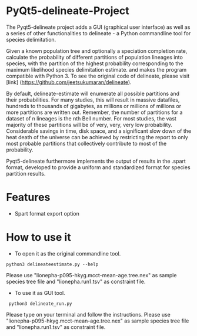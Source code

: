 # PyQt5-delineate-Project
The Pyqt5-delineate project adds a GUI (graphical user interface) as well as a series of other functionalities to delineate - a Python commandline tool for species delimitation.

Given a known population tree and optionally a speciation completion rate, calculate the probability of different partitions of population lineages into species, with the partition of the highest probability corresponding to the maximum likelihood species delimitation estimate. and makes the program compatible with Python 3. To see the original code of delineate, please visit [link] (https://github.com/jeetsukumaran/delineate).


By default, delineate-estimate will enumerate all possible partitions and their probabilities. For many studies, this will result in massive datafiles, hundreds to thousands of gigabytes, as millions or millions of millions or more partitions are written out. Remember, the number of partitions for a dataset of n lineages is the nth Bell number. For most studies, the vast majority of these partitions will be of very, very, very low probability. Considerable savings in time, disk space, and a significant slow down of the heat death of the universe can be achieved by restricting the report to only most probable partitions that collectively contribute to most of the probability.

Pyqt5-delineate furthermore implements the output of results in the .spart format, developed to provide a uniform and standardized format for species partition results.


# Features

* Spart format export option


# How to use it

* To open it as the original commandline tool.
```
python3 delineateestimate.py --help
```
Please use "lionepha-p095-hkyg.mcct-mean-age.tree.nex" as sample species tree file and "lionepha.run1.tsv" as constraint file.

* To use it as GUI tool.

```
 python3 delineate_run.py
 ```

  Please type on your terminal and follow the instructions. Please use "lionepha-p095-hkyg.mcct-mean-age.tree.nex" as sample species tree file and "lionepha.run1.tsv" as constraint file.  

